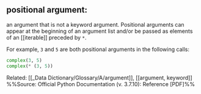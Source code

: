 ## positional argument: 
an argument that is not a keyword argument. Positional arguments can appear at the beginning of an argument list and/or be passed as elements of an [[iterable]] preceded by `*`.

For example, `3` and `5` are both positional arguments in the following calls:

```py
complex(3, 5)
complex(* (3, 5))
```


Related: [[_Data Dictionary/Glossary/A/argument]], [[argument, keyword]]
%%Source: Official Python Documentation (v. 3.7.10): Reference [PDF]%%